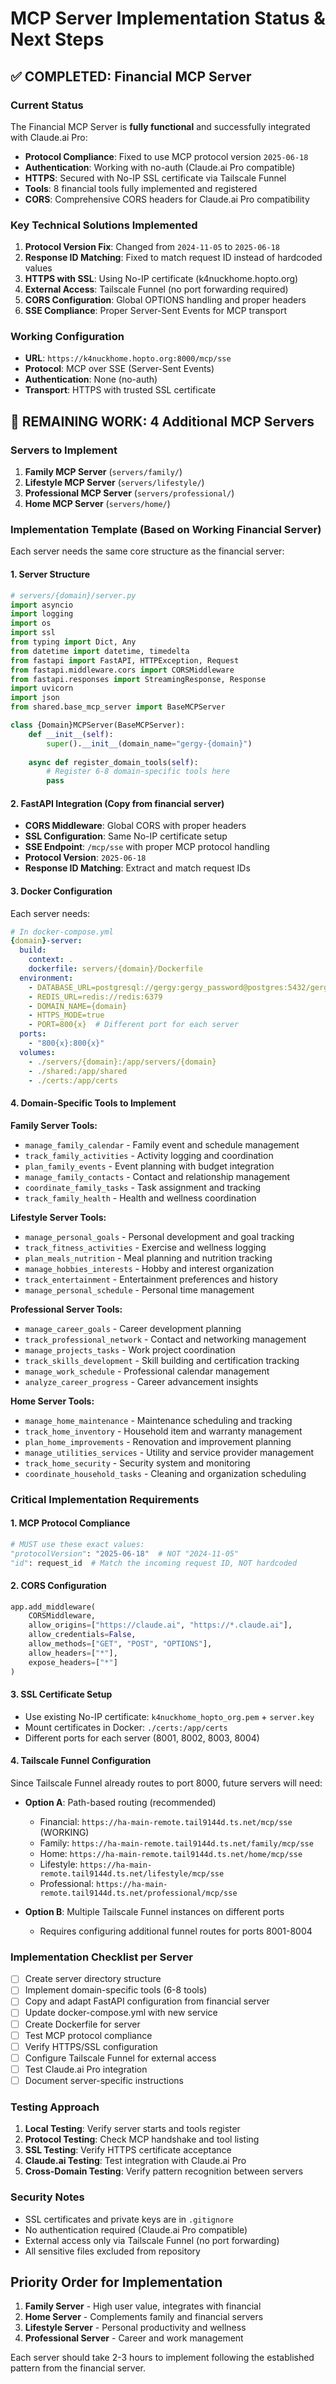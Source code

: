 # MCP Server Implementation Status & Next Steps

## ✅ COMPLETED: Financial MCP Server

### Current Status
The Financial MCP Server is **fully functional** and successfully integrated with Claude.ai Pro:
- **Protocol Compliance**: Fixed to use MCP protocol version `2025-06-18` 
- **Authentication**: Working with no-auth (Claude.ai Pro compatible)
- **HTTPS**: Secured with No-IP SSL certificate via Tailscale Funnel
- **Tools**: 8 financial tools fully implemented and registered
- **CORS**: Comprehensive CORS headers for Claude.ai Pro compatibility

### Key Technical Solutions Implemented
1. **Protocol Version Fix**: Changed from `2024-11-05` to `2025-06-18`
2. **Response ID Matching**: Fixed to match request ID instead of hardcoded values
3. **HTTPS with SSL**: Using No-IP certificate (k4nuckhome.hopto.org)
4. **External Access**: Tailscale Funnel (no port forwarding required)
5. **CORS Configuration**: Global OPTIONS handling and proper headers
6. **SSE Compliance**: Proper Server-Sent Events for MCP transport

### Working Configuration
- **URL**: `https://k4nuckhome.hopto.org:8000/mcp/sse`
- **Protocol**: MCP over SSE (Server-Sent Events)
- **Authentication**: None (no-auth)
- **Transport**: HTTPS with trusted SSL certificate

## 🔄 REMAINING WORK: 4 Additional MCP Servers

### Servers to Implement
1. **Family MCP Server** (`servers/family/`)
2. **Lifestyle MCP Server** (`servers/lifestyle/`)
3. **Professional MCP Server** (`servers/professional/`)
4. **Home MCP Server** (`servers/home/`)

### Implementation Template (Based on Working Financial Server)

Each server needs the same core structure as the financial server:

#### 1. Server Structure
```python
# servers/{domain}/server.py
import asyncio
import logging
import os
import ssl
from typing import Dict, Any
from datetime import datetime, timedelta
from fastapi import FastAPI, HTTPException, Request
from fastapi.middleware.cors import CORSMiddleware
from fastapi.responses import StreamingResponse, Response
import uvicorn
import json
from shared.base_mcp_server import BaseMCPServer

class {Domain}MCPServer(BaseMCPServer):
    def __init__(self):
        super().__init__(domain_name="gergy-{domain}")
    
    async def register_domain_tools(self):
        # Register 6-8 domain-specific tools here
        pass
```

#### 2. FastAPI Integration (Copy from financial server)
- **CORS Middleware**: Global CORS with proper headers
- **SSL Configuration**: Same No-IP certificate setup
- **SSE Endpoint**: `/mcp/sse` with proper MCP protocol handling
- **Protocol Version**: `2025-06-18`
- **Response ID Matching**: Extract and match request IDs

#### 3. Docker Configuration
Each server needs:
```yaml
# In docker-compose.yml
{domain}-server:
  build:
    context: .
    dockerfile: servers/{domain}/Dockerfile
  environment:
    - DATABASE_URL=postgresql://gergy:gergy_password@postgres:5432/gergy_db
    - REDIS_URL=redis://redis:6379
    - DOMAIN_NAME={domain}
    - HTTPS_MODE=true
    - PORT=800{x}  # Different port for each server
  ports:
    - "800{x}:800{x}"
  volumes:
    - ./servers/{domain}:/app/servers/{domain}
    - ./shared:/app/shared
    - ./certs:/app/certs
```

#### 4. Domain-Specific Tools to Implement

**Family Server Tools:**
- `manage_family_calendar` - Family event and schedule management
- `track_family_activities` - Activity logging and coordination
- `plan_family_events` - Event planning with budget integration
- `manage_family_contacts` - Contact and relationship management
- `coordinate_family_tasks` - Task assignment and tracking
- `track_family_health` - Health and wellness coordination

**Lifestyle Server Tools:**
- `manage_personal_goals` - Personal development and goal tracking
- `track_fitness_activities` - Exercise and wellness logging
- `plan_meals_nutrition` - Meal planning and nutrition tracking
- `manage_hobbies_interests` - Hobby and interest organization
- `track_entertainment` - Entertainment preferences and history
- `manage_personal_schedule` - Personal time management

**Professional Server Tools:**
- `manage_career_goals` - Career development planning
- `track_professional_network` - Contact and networking management
- `manage_projects_tasks` - Work project coordination
- `track_skills_development` - Skill building and certification tracking
- `manage_work_schedule` - Professional calendar management
- `analyze_career_progress` - Career advancement insights

**Home Server Tools:**
- `manage_home_maintenance` - Maintenance scheduling and tracking
- `track_home_inventory` - Household item and warranty management
- `plan_home_improvements` - Renovation and improvement planning
- `manage_utilities_services` - Utility and service provider management
- `track_home_security` - Security system and monitoring
- `coordinate_household_tasks` - Cleaning and organization scheduling

### Critical Implementation Requirements

#### 1. MCP Protocol Compliance
```python
# MUST use these exact values:
"protocolVersion": "2025-06-18"  # NOT "2024-11-05"
"id": request_id  # Match the incoming request ID, NOT hardcoded
```

#### 2. CORS Configuration
```python
app.add_middleware(
    CORSMiddleware,
    allow_origins=["https://claude.ai", "https://*.claude.ai"],
    allow_credentials=False,
    allow_methods=["GET", "POST", "OPTIONS"],
    allow_headers=["*"],
    expose_headers=["*"]
)
```

#### 3. SSL Certificate Setup
- Use existing No-IP certificate: `k4nuckhome_hopto_org.pem` + `server.key`
- Mount certificates in Docker: `./certs:/app/certs`
- Different ports for each server (8001, 8002, 8003, 8004)

#### 4. Tailscale Funnel Configuration
Since Tailscale Funnel already routes to port 8000, future servers will need:
- **Option A**: Path-based routing (recommended)
  - Financial: `https://ha-main-remote.tail9144d.ts.net/mcp/sse` (WORKING)
  - Family: `https://ha-main-remote.tail9144d.ts.net/family/mcp/sse`
  - Home: `https://ha-main-remote.tail9144d.ts.net/home/mcp/sse`
  - Lifestyle: `https://ha-main-remote.tail9144d.ts.net/lifestyle/mcp/sse`
  - Professional: `https://ha-main-remote.tail9144d.ts.net/professional/mcp/sse`

- **Option B**: Multiple Tailscale Funnel instances on different ports
  - Requires configuring additional funnel routes for ports 8001-8004

### Implementation Checklist per Server

- [ ] Create server directory structure
- [ ] Implement domain-specific tools (6-8 tools)
- [ ] Copy and adapt FastAPI configuration from financial server
- [ ] Update docker-compose.yml with new service
- [ ] Create Dockerfile for server
- [ ] Test MCP protocol compliance
- [ ] Verify HTTPS/SSL configuration
- [ ] Configure Tailscale Funnel for external access
- [ ] Test Claude.ai Pro integration
- [ ] Document server-specific instructions

### Testing Approach
1. **Local Testing**: Verify server starts and tools register
2. **Protocol Testing**: Check MCP handshake and tool listing
3. **SSL Testing**: Verify HTTPS certificate acceptance
4. **Claude.ai Testing**: Test integration with Claude.ai Pro
5. **Cross-Domain Testing**: Verify pattern recognition between servers

### Security Notes
- SSL certificates and private keys are in `.gitignore`
- No authentication required (Claude.ai Pro compatible)
- External access only via Tailscale Funnel (no port forwarding)
- All sensitive files excluded from repository

## Priority Order for Implementation
1. **Family Server** - High user value, integrates with financial
2. **Home Server** - Complements family and financial servers
3. **Lifestyle Server** - Personal productivity and wellness
4. **Professional Server** - Career and work management

Each server should take 2-3 hours to implement following the established pattern from the financial server.